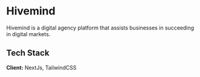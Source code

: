 
# Hivemind

Hivemind is a digital agency platform that assists businesses in succeeding in digital markets.


## Tech Stack

**Client:** NextJs, TailwindCSS

